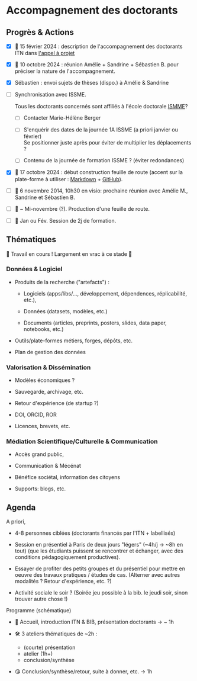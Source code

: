 Accompagnement des doctorants
================================================================================


Progrès & Actions
--------------------------------------------------------------------------------

  - [x] 📅 15 février 2024 : description de l'accompagnement des doctorants
    ITN dans [l'appel à projet](https://itn.dev/actualites/contrats-doctoraux-2024/)

  - [x] 📅 10 octobre 2024 : réunion Amélie + Sandrine + Sébastien B. pour 
    préciser la nature de l'accompagnement.

  - [x] Sébastien : envoi sujets de thèses (dispo.) à Amélie & Sandrine

  - [ ] Synchronisation avec ISSME. 
  
    Tous les doctorants concernés sont affiliés à l'école doctorale [ISMME]?

      - [ ] Contacter Marie-Hélène Berger

      - [ ] S'enquérir des dates de la journée 1A ISSME (a priori janvier ou février)  
        Se positionner juste après pour éviter de multiplier les déplacements ?

      - [ ] Contenu de la journée de formation ISSME ? (éviter redondances)

  - [x] 📅 17 octobre 2024 : début construction feuille de route
    (accent sur la plate-forme à utiliser : [Markdown] + [GitHub]).

  - [ ] 📅 6 novembre 2014, 10h30 en visio: prochaine réunion avec Amélie M., Sandrine et Sébastien B.

  - [ ] 📅 ~ Mi-novembre (?). Production d'une feuille de route.

  - [ ] 📅 Jan ou Fév. Session de 2j de formation.


[StackEdit]: https://stackedit.io/
[Markdown]: https://commonmark.org/
[GitHub]: https://github.com/
[ISMME]: https://appliweb.dgri.education.fr/annuaire/DescEd.jsp?desc=621&prov=GeoEntite


Thématiques
--------------------------------------------------------------------------------

🚧 Travail en cours ! Largement en vrac à ce stade 🚧

### Données & Logiciel

  - Produits de la recherche ("artefacts") : 
  
    - Logiciels (apps/libs/..., développement, dépendences, réplicabilité, etc.), 
    
    - Données (datasets, modèles, etc.) 
    
    - Documents (articles, preprints, posters, slides, data paper, notebooks, etc.)

  - Outils/plate-formes métiers, forges, dépôts, etc.

  - Plan de gestion des données

### Valorisation & Dissémination

  - Modèles économiques ?

  - Sauvegarde, archivage, etc.

  - Retour d'expérience (de startup ?)

  - DOI, ORCID, ROR

  - Licences, brevets, etc.

### Médiation Scientifique/Culturelle & Communication

  - Accès grand public,

  - Communication & Mécénat

  - Bénéfice sociétal, information des citoyens

  - Supports: blogs, etc.


Agenda
--------------------------------------------------------------------------------

A priori,

  - 4-8 personnes ciblées (doctorants financés par l'ITN + labellisés)

  - Session en présentiel à Paris de deux jours "légers" (~4h/j -> ~8h en tout) 
    (que les étudiants puissent se rencontrer et échanger, avec des conditions 
    pédagogiquement productives). 

  - Essayer de profiter des petits groupes et du présentiel pour mettre en 
    oeuvre des travaux pratiques / études de cas. (Alterner avec autres
    modalités ? Retour d'expérience, etc. ?)

  - Activité sociale le soir ? (Soirée jeu possible à la bib. le jeudi soir,
    sinon trouver autre chose !)


Programme (schématique)

  - 👋 Accueil, introduction ITN & BIB, présentation doctorants -> ~ 1h

  - 🛠️ 3 ateliers thématiques de ~2h :
    
      - (courte) présentation 
      - atelier (1h+) 
      - conclusion/synthèse

  - 😘 Conclusion/synthèse/retour, suite à donner, etc. -> 1h
